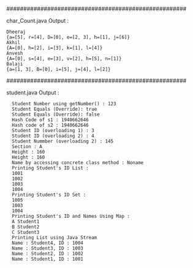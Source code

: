 #####################################################

char_Count.java Output :
```
Dheeraj
{a=[5], r=[4], D=[0], e=[2, 3], h=[1], j=[6]}
Akhil
{A=[0], h=[2], i=[3], k=[1], l=[4]}
Anvesh
{A=[0], s=[4], e=[3], v=[2], h=[5], n=[1]}
Balaji
{a=[1, 3], B=[0], i=[5], j=[4], l=[2]}
```

#####################################################

student.java Output :
```
  Student Number using getNumber() : 123
  Student Equals (Override): true
  Student Equals (Override): false
  Hash Code of s1 : 1940662646
  Hash code of s2 : 1940662646
  Student ID (overloading 1) : 3
  Student ID (overloading 2) : 4
  Student Nummber (overloading 2) : 145
  Section : A
  Height : 160
  Height : 160
  Name by accessing concrete class method : Noname
  Printing Student's ID List :
  1001
  1002
  1003
  1004
  Printing Student's ID Set :
  1005
  1003
  1004
  Printing Student's ID and Names Using Map :
  A Student1
  B Student2
  C Student3
  Printing List using Java Stream
  Name : Student4, ID : 1004
  Name : Student3, ID : 1003
  Name : Student2, ID : 1002
  Name : Student1, ID : 1001
```
